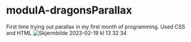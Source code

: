 # modulA-dragonsParallax
First time trying out parallax in my first month of programming. Used CSS and HTML
![Skjermbilde 2023-02-19 kl  13 32 34](https://user-images.githubusercontent.com/112859791/219948113-b5687231-a1f2-48ab-acd1-aa8849ea28cf.png)
